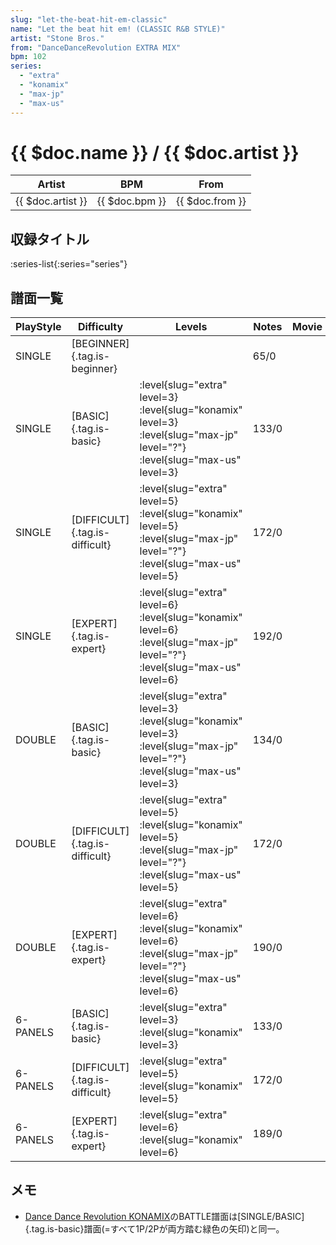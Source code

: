 ```yaml
---
slug: "let-the-beat-hit-em-classic"
name: "Let the beat hit em! (CLASSIC R&B STYLE)"
artist: "Stone Bros."
from: "DanceDanceRevolution EXTRA MIX"
bpm: 102
series:
  - "extra"
  - "konamix"
  - "max-jp"
  - "max-us"
---
```


# {{ $doc.name }} / {{ $doc.artist }}

|Artist|BPM|From|
|------|---|----|
|{{ $doc.artist }}|{{ $doc.bpm }}|{{ $doc.from }}|

## 収録タイトル

:series-list{:series="series"}

## 譜面一覧

|PlayStyle|Difficulty|Levels|Notes|Movie|
|---------|----------|------|-----|-----|
|SINGLE|[BEGINNER]{.tag.is-beginner}||65/0||
|SINGLE|[BASIC]{.tag.is-basic}|<div class="field is-grouped is-grouped-multiline">:level{slug="extra" level=3} :level{slug="konamix" level=3} :level{slug="max-jp" level="?"} :level{slug="max-us" level=3}</div>|133/0||
|SINGLE|[DIFFICULT]{.tag.is-difficult}|<div class="field is-grouped is-grouped-multiline">:level{slug="extra" level=5} :level{slug="konamix" level=5} :level{slug="max-jp" level="?"} :level{slug="max-us" level=5}</div>|172/0||
|SINGLE|[EXPERT]{.tag.is-expert}|<div class="field is-grouped is-grouped-multiline">:level{slug="extra" level=6} :level{slug="konamix" level=6} :level{slug="max-jp" level="?"} :level{slug="max-us" level=6}</div>|192/0||
|DOUBLE|[BASIC]{.tag.is-basic}|<div class="field is-grouped is-grouped-multiline">:level{slug="extra" level=3} :level{slug="konamix" level=3} :level{slug="max-jp" level="?"} :level{slug="max-us" level=3}</div>|134/0||
|DOUBLE|[DIFFICULT]{.tag.is-difficult}|<div class="field is-grouped is-grouped-multiline">:level{slug="extra" level=5} :level{slug="konamix" level=5} :level{slug="max-jp" level="?"} :level{slug="max-us" level=5}</div>|172/0||
|DOUBLE|[EXPERT]{.tag.is-expert}|<div class="field is-grouped is-grouped-multiline">:level{slug="extra" level=6} :level{slug="konamix" level=6} :level{slug="max-jp" level="?"} :level{slug="max-us" level=6}</div>|190/0||
|6-PANELS|[BASIC]{.tag.is-basic}|<div class="field is-grouped is-grouped-multiline">:level{slug="extra" level=3} :level{slug="konamix" level=3}</div>|133/0||
|6-PANELS|[DIFFICULT]{.tag.is-difficult}|<div class="field is-grouped is-grouped-multiline">:level{slug="extra" level=5} :level{slug="konamix" level=5}</div>|172/0||
|6-PANELS|[EXPERT]{.tag.is-expert}|<div class="field is-grouped is-grouped-multiline">:level{slug="extra" level=6} :level{slug="konamix" level=6}</div>|189/0||

## メモ

- [Dance Dance Revolution KONAMIX](/series/konamix)のBATTLE譜面は[SINGLE/BASIC]{.tag.is-basic}譜面(=すべて1P/2Pが両方踏む緑色の矢印)と同一。
